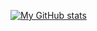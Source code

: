 [![My GitHub stats](https://github-readme-stats.vercel.app/api?username=felixkruemel&count_private=true&show_icons=true&theme=radical&hide_border=true&custom_title=My%20GitHub%20Stats)](https://github.com/anuraghazra/github-readme-stats)
